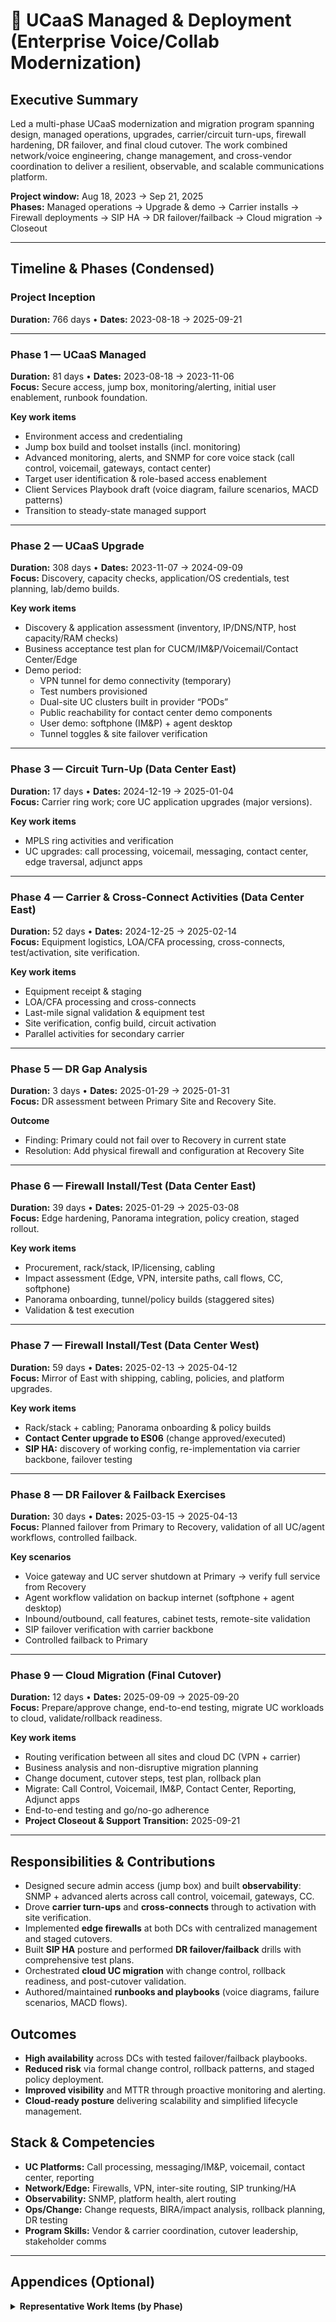 # 📡 UCaaS Managed & Deployment (Enterprise Voice/Collab Modernization)

## Executive Summary
Led a multi-phase UCaaS modernization and migration program spanning design, managed operations, upgrades, carrier/circuit turn-ups, firewall hardening, DR failover, and final cloud cutover. The work combined network/voice engineering, change management, and cross-vendor coordination to deliver a resilient, observable, and scalable communications platform.

**Project window:** Aug 18, 2023 → Sep 21, 2025  
**Phases:** Managed operations → Upgrade & demo → Carrier installs → Firewall deployments → SIP HA → DR failover/failback → Cloud migration → Closeout

---

## Timeline & Phases (Condensed)

### Project Inception
**Duration:** 766 days • **Dates:** 2023-08-18 → 2025-09-21

---

### Phase 1 — UCaaS Managed
**Duration:** 81 days • **Dates:** 2023-08-18 → 2023-11-06  
**Focus:** Secure access, jump box, monitoring/alerting, initial user enablement, runbook foundation.

**Key work items**
- Environment access and credentialing  
- Jump box build and toolset installs (incl. monitoring)  
- Advanced monitoring, alerts, and SNMP for core voice stack (call control, voicemail, gateways, contact center)  
- Target user identification & role-based access enablement  
- Client Services Playbook draft (voice diagram, failure scenarios, MACD patterns)  
- Transition to steady-state managed support

---

### Phase 2 — UCaaS Upgrade
**Duration:** 308 days • **Dates:** 2023-11-07 → 2024-09-09  
**Focus:** Discovery, capacity checks, application/OS credentials, test planning, lab/demo builds.

**Key work items**
- Discovery & application assessment (inventory, IP/DNS/NTP, host capacity/RAM checks)  
- Business acceptance test plan for CUCM/IM&P/Voicemail/Contact Center/Edge  
- Demo period:  
  - VPN tunnel for demo connectivity (temporary)  
  - Test numbers provisioned  
  - Dual-site UC clusters built in provider “PODs”  
  - Public reachability for contact center demo components  
  - User demo: softphone (IM&P) + agent desktop  
  - Tunnel toggles & site failover verification

---

### Phase 3 — Circuit Turn-Up (Data Center East)
**Duration:** 17 days • **Dates:** 2024-12-19 → 2025-01-04  
**Focus:** Carrier ring work; core UC application upgrades (major versions).

**Key work items**
- MPLS ring activities and verification  
- UC upgrades: call processing, voicemail, messaging, contact center, edge traversal, adjunct apps

---

### Phase 4 — Carrier & Cross-Connect Activities (Data Center East)
**Duration:** 52 days • **Dates:** 2024-12-25 → 2025-02-14  
**Focus:** Equipment logistics, LOA/CFA processing, cross-connects, test/activation, site verification.

**Key work items**
- Equipment receipt & staging  
- LOA/CFA processing and cross-connects  
- Last-mile signal validation & equipment test  
- Site verification, config build, circuit activation  
- Parallel activities for secondary carrier

---

### Phase 5 — DR Gap Analysis
**Duration:** 3 days • **Dates:** 2025-01-29 → 2025-01-31  
**Focus:** DR assessment between Primary Site and Recovery Site.

**Outcome**
- Finding: Primary could not fail over to Recovery in current state  
- Resolution: Add physical firewall and configuration at Recovery Site

---

### Phase 6 — Firewall Install/Test (Data Center East)
**Duration:** 39 days • **Dates:** 2025-01-29 → 2025-03-08  
**Focus:** Edge hardening, Panorama integration, policy creation, staged rollout.

**Key work items**
- Procurement, rack/stack, IP/licensing, cabling  
- Impact assessment (Edge, VPN, intersite paths, call flows, CC, softphone)  
- Panorama onboarding, tunnel/policy builds (staggered sites)  
- Validation & test execution

---

### Phase 7 — Firewall Install/Test (Data Center West)
**Duration:** 59 days • **Dates:** 2025-02-13 → 2025-04-12  
**Focus:** Mirror of East with shipping, cabling, policies, and platform upgrades.

**Key work items**
- Rack/stack + cabling; Panorama onboarding & policy builds  
- **Contact Center upgrade to ES06** (change approved/executed)  
- **SIP HA:** discovery of working config, re-implementation via carrier backbone, failover testing

---

### Phase 8 — DR Failover & Failback Exercises
**Duration:** 30 days • **Dates:** 2025-03-15 → 2025-04-13  
**Focus:** Planned failover from Primary to Recovery, validation of all UC/agent workflows, controlled failback.

**Key scenarios**
- Voice gateway and UC server shutdown at Primary → verify full service from Recovery  
- Agent workflow validation on backup internet (softphone + agent desktop)  
- Inbound/outbound, call features, cabinet tests, remote-site validation  
- SIP failover verification with carrier backbone  
- Controlled failback to Primary

---

### Phase 9 — Cloud Migration (Final Cutover)
**Duration:** 12 days • **Dates:** 2025-09-09 → 2025-09-20  
**Focus:** Prepare/approve change, end-to-end testing, migrate UC workloads to cloud, validate/rollback readiness.

**Key work items**
- Routing verification between all sites and cloud DC (VPN + carrier)  
- Business analysis and non-disruptive migration planning  
- Change document, cutover steps, test plan, rollback plan  
- Migrate: Call Control, Voicemail, IM&P, Contact Center, Reporting, Adjunct apps  
- End-to-end testing and go/no-go adherence  
- **Project Closeout & Support Transition:** 2025-09-21

---

## Responsibilities & Contributions
- Designed secure admin access (jump box) and built **observability**: SNMP + advanced alerts across call control, voicemail, gateways, CC.  
- Drove **carrier turn-ups** and **cross-connects** through to activation with site verification.  
- Implemented **edge firewalls** at both DCs with centralized management and staged cutovers.  
- Built **SIP HA** posture and performed **DR failover/failback** drills with comprehensive test plans.  
- Orchestrated **cloud UC migration** with change control, rollback readiness, and post-cutover validation.  
- Authored/maintained **runbooks and playbooks** (voice diagrams, failure scenarios, MACD flows).

## Outcomes
- **High availability** across DCs with tested failover/failback playbooks.  
- **Reduced risk** via formal change control, rollback patterns, and staged policy deployment.  
- **Improved visibility** and MTTR through proactive monitoring and alerting.  
- **Cloud-ready posture** delivering scalability and simplified lifecycle management.

## Stack & Competencies
- **UC Platforms:** Call processing, messaging/IM&P, voicemail, contact center, reporting  
- **Network/Edge:** Firewalls, VPN, inter-site routing, SIP trunking/HA  
- **Observability:** SNMP, platform health, alert routing  
- **Ops/Change:** Change requests, BIRA/impact analysis, rollback planning, DR testing  
- **Program Skills:** Vendor & carrier coordination, cutover leadership, stakeholder comms

---

## Appendices (Optional)
<details>
<summary><strong>Representative Work Items (by Phase)</strong></summary>

- **Phase 1 (Managed):** Access enablement, jump box, SNMP + alerting across call control/voicemail/gateway/CC, target user onboarding, MACD runbook.  
- **Phase 2 (Upgrade/Demo):** Inventory/IP/DNS/NTP, credential audits, capacity/RAM checks, BAT plan, dual-site lab builds, demo user validation.  
- **Phase 3–4 (Carriers):** LOA/CFA, cross-connects, equipment turn-up, site verification, activation.  
- **Phase 5 (DR Gap):** Primary→Recovery posture review, remediation plan.  
- **Phase 6–7 (Firewalls):** Rack/stack, Panorama, tunnels/policies, staged site activation, CC ES update, SIP HA implementation.  
- **Phase 8 (DR Exercises):** Planned failover, agent desktop validation on backup internet, call feature matrix, remote-site tests, failback.  
- **Phase 9 (Cloud):** Route checks, change/test/rollback package, migration of UC workloads, E2E verification, closeout and support transition.
</details>
